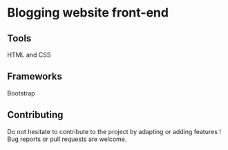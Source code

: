 # Blogging website front-end



## Tools
HTML and CSS
## Frameworks
Bootstrap

## Contributing
Do not hesitate to contribute to the project by adapting or adding features ! Bug reports or pull requests are welcome.
